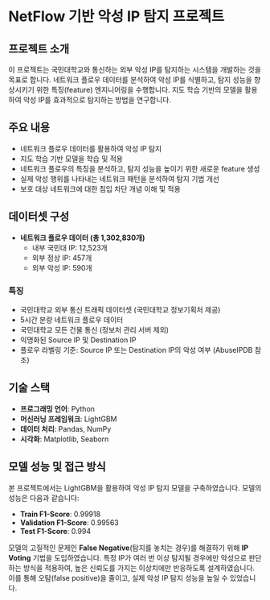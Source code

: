 # NetFlow 기반 악성 IP 탐지 프로젝트

## 프로젝트 소개
이 프로젝트는 국민대학교와 통신하는 외부 악성 IP를 탐지하는 시스템을 개발하는 것을 목표로 합니다. 네트워크 플로우 데이터를 분석하여 악성 IP를 식별하고, 탐지 성능을 향상시키기 위한 특징(feature) 엔지니어링을 수행합니다. 지도 학습 기반의 모델을 활용하여 악성 IP를 효과적으로 탐지하는 방법을 연구합니다.

## 주요 내용
- 네트워크 플로우 데이터를 활용하여 악성 IP 탐지
- 지도 학습 기반 모델을 학습 및 적용
- 네트워크 플로우의 특징을 분석하고, 탐지 성능을 높이기 위한 새로운 feature 생성
- 실제 악성 행위를 나타내는 네트워크 패턴을 분석하여 탐지 기법 개선
- 보호 대상 네트워크에 대한 침입 차단 개념 이해 및 적용

## 데이터셋 구성
- **네트워크 플로우 데이터 (총 1,302,830개)**
  - 내부 국민대 IP: 12,523개
  - 외부 정상 IP: 457개
  - 외부 악성 IP: 590개

### 특징
- 국민대학교 외부 통신 트래픽 데이터셋 (국민대학교 정보기획처 제공)
- 5시간 분량 네트워크 플로우 데이터
- 국민대학교 모든 건물 통신 (정보처 관리 서버 제외)
- 익명화된 Source IP 및 Destination IP
- 플로우 라벨링 기준: Source IP 또는 Destination IP의 악성 여부 (AbuseIPDB 참조)

## 기술 스택
- **프로그래밍 언어**: Python
- **머신러닝 프레임워크**: LightGBM
- **데이터 처리**: Pandas, NumPy
- **시각화**: Matplotlib, Seaborn

## 모델 성능 및 접근 방식
본 프로젝트에서는 LightGBM을 활용하여 악성 IP 탐지 모델을 구축하였습니다. 모델의 성능은 다음과 같습니다:

- **Train F1-Score**: 0.99918
- **Validation F1-Score**: 0.99563
- **Test F1-Score**: 0.994

모델의 고질적인 문제인 **False Negative**(탐지를 놓치는 경우)를 해결하기 위해 **IP Voting** 기법을 도입하였습니다. 특정 IP가 여러 번 이상 탐지될 경우에만 악성으로 판단하는 방식을 적용하여, 높은 신뢰도를 가지는 이상치에만 반응하도록 설계하였습니다. 이를 통해 오탐(false positive)을 줄이고, 실제 악성 IP 탐지 성능을 높일 수 있었습니다.
